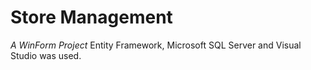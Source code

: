 # Store Management
 *A WinForm Project*
 Entity Framework, Microsoft SQL Server and Visual Studio was used.
